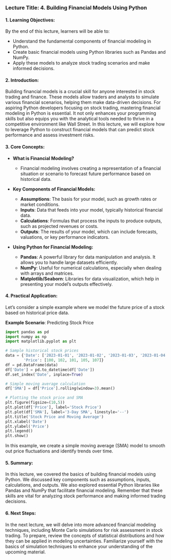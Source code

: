 ### Lecture Title: 4. Building Financial Models Using Python

#### 1. Learning Objectives:
By the end of this lecture, learners will be able to:
- Understand the fundamental components of financial modeling in Python.
- Create basic financial models using Python libraries such as Pandas and NumPy.
- Apply these models to analyze stock trading scenarios and make informed decisions.

#### 2. Introduction:
Building financial models is a crucial skill for anyone interested in stock trading and finance. These models allow traders and analysts to simulate various financial scenarios, helping them make data-driven decisions. For aspiring Python developers focusing on stock trading, mastering financial modeling in Python is essential. It not only enhances your programming skills but also equips you with the analytical tools needed to thrive in a competitive environment like Wall Street. In this lecture, we will explore how to leverage Python to construct financial models that can predict stock performance and assess investment risks.

#### 3. Core Concepts:
- **What is Financial Modeling?**
  - Financial modeling involves creating a representation of a financial situation or scenario to forecast future performance based on historical data.

- **Key Components of Financial Models:**
  - **Assumptions**: The basis for your model, such as growth rates or market conditions.
  - **Inputs**: Data that feeds into your model, typically historical financial data.
  - **Calculations**: Formulas that process the inputs to produce outputs, such as projected revenues or costs.
  - **Outputs**: The results of your model, which can include forecasts, valuations, or key performance indicators.

- **Using Python for Financial Modeling:**
  - **Pandas**: A powerful library for data manipulation and analysis. It allows you to handle large datasets efficiently.
  - **NumPy**: Useful for numerical calculations, especially when dealing with arrays and matrices.
  - **Matplotlib/Seaborn**: Libraries for data visualization, which help in presenting your model’s outputs effectively.

#### 4. Practical Application:
Let’s consider a simple example where we model the future price of a stock based on historical price data.

**Example Scenario**: Predicting Stock Price
```python
import pandas as pd
import numpy as np
import matplotlib.pyplot as plt

# Sample historical stock prices
data = {'Date': ['2023-01-01', '2023-01-02', '2023-01-03', '2023-01-04', '2023-01-05'],
        'Price': [100, 102, 101, 105, 107]}
df = pd.DataFrame(data)
df['Date'] = pd.to_datetime(df['Date'])
df.set_index('Date', inplace=True)

# Simple moving average calculation
df['SMA'] = df['Price'].rolling(window=3).mean()

# Plotting the stock price and SMA
plt.figure(figsize=(10,5))
plt.plot(df['Price'], label='Stock Price')
plt.plot(df['SMA'], label='3-Day SMA', linestyle='--')
plt.title('Stock Price and Moving Average')
plt.xlabel('Date')
plt.ylabel('Price')
plt.legend()
plt.show()
```
In this example, we create a simple moving average (SMA) model to smooth out price fluctuations and identify trends over time.

#### 5. Summary:
In this lecture, we covered the basics of building financial models using Python. We discussed key components such as assumptions, inputs, calculations, and outputs. We also explored essential Python libraries like Pandas and NumPy that facilitate financial modeling. Remember that these skills are vital for analyzing stock performance and making informed trading decisions.

#### 6. Next Steps:
In the next lecture, we will delve into more advanced financial modeling techniques, including Monte Carlo simulations for risk assessment in stock trading. To prepare, review the concepts of statistical distributions and how they can be applied in modeling uncertainties. Familiarize yourself with the basics of simulation techniques to enhance your understanding of the upcoming material.